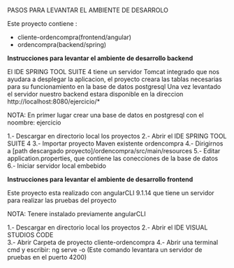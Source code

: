 PASOS PARA LEVANTAR EL AMBIENTE DE DESARROLO

Este proyecto contiene :
- cliente-ordencompra(frontend/angular)
- ordencompra(backend/spring)

**Instrucciones para levantar el ambiente de desarrollo backend**

El IDE SPRING TOOL SUITE 4 tiene un servidor Tomcat integrado que nos ayudara a desplegar la aplicacion,
el proyecto creara las tablas necesarias para su funcionamiento en la base de datos postgresql
Una vez levantado el servidor nuestro backend estara disponible en la direccion http://localhost:8080/ejercicio/*
 
NOTA: En primer lugar crear una base de datos en postgresql con el noombre: ejercicio

1.- Descargar en directorio local los proyectos
2.- Abrir el IDE SPRING TOOL SUITE 4 
3.- Importar proyecto Maven existente ordencompra 
4.- Dirigirnos a [path descargado proyecto]/ordencompra/src/main/resources
5.- Editar application.properties, que contiene las conecciones de la base de datos
6.- Iniciar servidor local embebido 

**Instrucciones para levantar el ambiente de desarrollo frontend**

Este proyecto esta realizado con angularCLI 9.1.14 que tiene un servidor para realizar las pruebas del proyecto

NOTA: Tenere instalado previamente angularCLI

1.- Descargar en directorio local los proyectos
2.- Abrir el IDE VISUAL STUDIOS CODE  
3.- Abrir Carpeta de proyecto cliente-ordencompra
4.- Abrir una terminal cmd y escribir: ng serve -o 
    (Este comando levantara un servidor de pruebas en el puerto 4200)